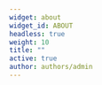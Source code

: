 ```yaml
---
widget: about
widget_id: ABOUT
headless: true
weight: 10
title: ""
active: true
author: authors/admin
---
```

